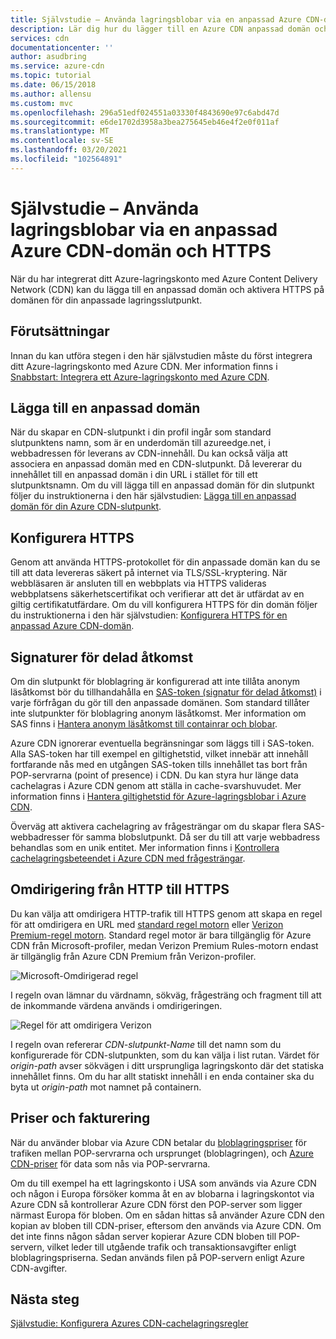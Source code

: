 ```yaml
---
title: Självstudie – Använda lagringsblobar via en anpassad Azure CDN-domän och HTTPS
description: Lär dig hur du lägger till en Azure CDN anpassad domän och aktiverar HTTPS på domänen för din anpassade Blob Storage-slutpunkt.
services: cdn
documentationcenter: ''
author: asudbring
ms.service: azure-cdn
ms.topic: tutorial
ms.date: 06/15/2018
ms.author: allensu
ms.custom: mvc
ms.openlocfilehash: 296a51edf024551a03330f4843690e97c6abd47d
ms.sourcegitcommit: e6de1702d3958a3bea275645eb46e4f2e0f011af
ms.translationtype: MT
ms.contentlocale: sv-SE
ms.lasthandoff: 03/20/2021
ms.locfileid: "102564891"
---
```

# <a name="tutorial-access-storage-blobs-using-an-azure-cdn-custom-domain-over-https"></a>Självstudie – Använda lagringsblobar via en anpassad Azure CDN-domän och HTTPS

När du har integrerat ditt Azure-lagringskonto med Azure Content Delivery Network (CDN) kan du lägga till en anpassad domän och aktivera HTTPS på domänen för din anpassade lagringsslutpunkt. 

## <a name="prerequisites"></a>Förutsättningar

Innan du kan utföra stegen i den här självstudien måste du först integrera ditt Azure-lagringskonto med Azure CDN. Mer information finns i [Snabbstart: Integrera ett Azure-lagringskonto med Azure CDN](cdn-create-a-storage-account-with-cdn.md).

## <a name="add-a-custom-domain"></a>Lägga till en anpassad domän
När du skapar en CDN-slutpunkt i din profil ingår som standard slutpunktens namn, som är en underdomän till azureedge.net, i webbadressen för leverans av CDN-innehåll. Du kan också välja att associera en anpassad domän med en CDN-slutpunkt. Då levererar du innehållet till en anpassad domän i din URL i stället för till ett slutpunktsnamn. Om du vill lägga till en anpassad domän för din slutpunkt följer du instruktionerna i den här självstudien: [Lägga till en anpassad domän för din Azure CDN-slutpunkt](cdn-map-content-to-custom-domain.md).

## <a name="configure-https"></a>Konfigurera HTTPS
Genom att använda HTTPS-protokollet för din anpassade domän kan du se till att data levereras säkert på internet via TLS/SSL-kryptering. När webbläsaren är ansluten till en webbplats via HTTPS valideras webbplatsens säkerhetscertifikat och verifierar att det är utfärdat av en giltig certifikatutfärdare. Om du vill konfigurera HTTPS för din domän följer du instruktionerna i den här självstudien: [Konfigurera HTTPS för en anpassad Azure CDN-domän](cdn-custom-ssl.md).

## <a name="shared-access-signatures"></a>Signaturer för delad åtkomst
Om din slutpunkt för bloblagring är konfigurerad att inte tillåta anonym läsåtkomst bör du tillhandahålla en [SAS-token (signatur för delad åtkomst)](cdn-sas-storage-support.md) i varje förfrågan du gör till den anpassade domänen. Som standard tillåter inte slutpunkter för bloblagring anonym läsåtkomst. Mer information om SAS finns i [Hantera anonym läsåtkomst till containrar och blobar](../storage/blobs/anonymous-read-access-configure.md).

Azure CDN ignorerar eventuella begränsningar som läggs till i SAS-token. Alla SAS-token har till exempel en giltighetstid, vilket innebär att innehåll fortfarande nås med en utgången SAS-token tills innehållet tas bort från POP-servrarna (point of presence) i CDN. Du kan styra hur länge data cachelagras i Azure CDN genom att ställa in cache-svarshuvudet. Mer information finns i [Hantera giltighetstid för Azure-lagringsblobar i Azure CDN](cdn-manage-expiration-of-blob-content.md).

Överväg att aktivera cachelagring av frågesträngar om du skapar flera SAS-webbadresser för samma blobslutpunkt. Då ser du till att varje webbadress behandlas som en unik entitet. Mer information finns i [Kontrollera cachelagringsbeteendet i Azure CDN med frågesträngar](cdn-query-string.md).

## <a name="http-to-https-redirection"></a>Omdirigering från HTTP till HTTPS
Du kan välja att omdirigera HTTP-trafik till HTTPS genom att skapa en regel för att omdirigera en URL med [standard regel motorn](cdn-standard-rules-engine.md) eller [Verizon Premium-regel motorn](cdn-verizon-premium-rules-engine.md). Standard regel motor är bara tillgänglig för Azure CDN från Microsoft-profiler, medan Verizon Premium Rules-motorn endast är tillgänglig från Azure CDN Premium från Verizon-profiler.

![Microsoft-Omdirigerad regel](./media/cdn-storage-custom-domain-https/cdn-standard-redirect-rule.png)

I regeln ovan lämnar du värdnamn, sökväg, frågesträng och fragment till att de inkommande värdena används i omdirigeringen. 

![Regel för att omdirigera Verizon](./media/cdn-storage-custom-domain-https/cdn-url-redirect-rule.png)

I regeln ovan refererar *CDN-slutpunkt-Name* till det namn som du konfigurerade för CDN-slutpunkten, som du kan välja i list rutan. Värdet för *origin-path* avser sökvägen i ditt ursprungliga lagringskonto där det statiska innehållet finns. Om du har allt statiskt innehåll i en enda container ska du byta ut *origin-path* mot namnet på containern.

## <a name="pricing-and-billing"></a>Priser och fakturering
När du använder blobar via Azure CDN betalar du [bloblagringspriser](https://azure.microsoft.com/pricing/details/storage/blobs/) för trafiken mellan POP-servrarna och ursprunget (bloblagringen), och [Azure CDN-priser](https://azure.microsoft.com/pricing/details/cdn/) för data som nås via POP-servrarna.

Om du till exempel ha ett lagringskonto i USA som används via Azure CDN och någon i Europa försöker komma åt en av blobarna i lagringskontot via Azure CDN så kontrollerar Azure CDN först den POP-server som ligger närmast Europa för bloben. Om en sådan hittas så använder Azure CDN den kopian av bloben till CDN-priser, eftersom den används via Azure CDN. Om det inte finns någon sådan server kopierar Azure CDN bloben till POP-servern, vilket leder till utgående trafik och transaktionsavgifter enligt bloblagringspriserna. Sedan används filen på POP-servern enligt Azure CDN-avgifter.

## <a name="next-steps"></a>Nästa steg
[Självstudie: Konfigurera Azures CDN-cachelagringsregler](cdn-caching-rules-tutorial.md)